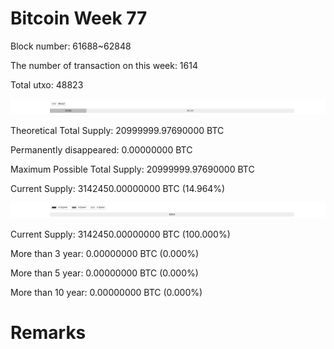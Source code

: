# Bitcoin Week 77

Block number: 61688~62848

The number of transaction on this week: 1614

Total utxo: 48823

![](../images/mined_week77.png)

Theoretical Total Supply: 20999999.97690000 BTC

Permanently disappeared: 0.00000000 BTC

Maximum Possible Total Supply: 20999999.97690000 BTC

Current Supply: 3142450.00000000 BTC (14.964%)

![](../images/year_week77.png)


Current Supply: 3142450.00000000 BTC (100.000%)

More than 3 year: 0.00000000 BTC (0.000%)

More than 5 year: 0.00000000 BTC (0.000%)

More than 10 year: 0.00000000 BTC (0.000%)

# Remarks

